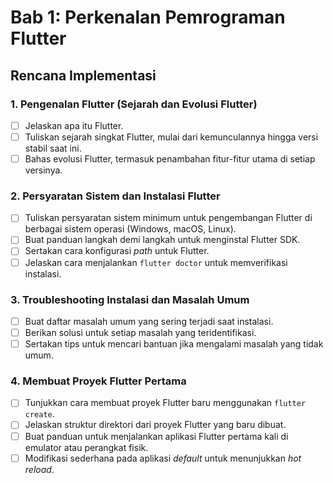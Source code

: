 # Bab 1: Perkenalan Pemrograman Flutter

## Rencana Implementasi

### 1. Pengenalan Flutter (Sejarah dan Evolusi Flutter)

-   [ ] Jelaskan apa itu Flutter.
-   [ ] Tuliskan sejarah singkat Flutter, mulai dari kemunculannya hingga versi stabil saat ini.
-   [ ] Bahas evolusi Flutter, termasuk penambahan fitur-fitur utama di setiap versinya.

### 2. Persyaratan Sistem dan Instalasi Flutter

-   [ ] Tuliskan persyaratan sistem minimum untuk pengembangan Flutter di berbagai sistem operasi (Windows, macOS, Linux).
-   [ ] Buat panduan langkah demi langkah untuk menginstal Flutter SDK.
-   [ ] Sertakan cara konfigurasi *path* untuk Flutter.
-   [ ] Jelaskan cara menjalankan `flutter doctor` untuk memverifikasi instalasi.

### 3. Troubleshooting Instalasi dan Masalah Umum

-   [ ] Buat daftar masalah umum yang sering terjadi saat instalasi.
-   [ ] Berikan solusi untuk setiap masalah yang teridentifikasi.
-   [ ] Sertakan tips untuk mencari bantuan jika mengalami masalah yang tidak umum.

### 4. Membuat Proyek Flutter Pertama

-   [ ] Tunjukkan cara membuat proyek Flutter baru menggunakan `flutter create`.
-   [ ] Jelaskan struktur direktori dari proyek Flutter yang baru dibuat.
-   [ ] Buat panduan untuk menjalankan aplikasi Flutter pertama kali di emulator atau perangkat fisik.
-   [ ] Modifikasi sederhana pada aplikasi *default* untuk menunjukkan *hot reload*.
